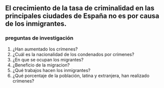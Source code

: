## El crecimiento de la tasa de criminalidad en las principales ciudades de España no es por causa de los inmigrantes. 

### preguntas de investigación
1. ¿Han aumentado los crímenes?
2. ¿Cuál es la nacionalidad de los condenados por crímenes?
3. ¿En que se ocupan los migrantes?
4. ¿Beneficio de la migracion? 
5. ¿Qué trabajos hacen los inmigrantes?
6. ¿Qué porcentaje de la población, latina y extranjera, han realizado crímenes?